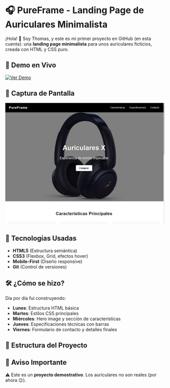 # 🎧 PureFrame - Landing Page de Auriculares Minimalista

¡Hola! 👋 Soy Thomas, y este es mi primer proyecto en GitHub (en esta cuenta): una **landing page minimalista** para unos auriculares ficticios, creada con HTML y CSS puro.

## 🚀 Demo en Vivo
[![Ver Demo](https://github.com/RamirezThomasAlan/PureFrame)](https://ramirezthomasalan.github.io/PureFrame/)

## 📸 Captura de Pantalla
![Preview](/img/preview.png)

## 🔧 Tecnologías Usadas
- **HTML5** (Estructura semántica)
- **CSS3** (Flexbox, Grid, efectos hover)
- **Mobile-First** (Diseño responsive)
- **Git** (Control de versiones)

## 🛠️ ¿Cómo se hizo?
Día por día fui construyendo:
- **Lunes**: Estructura HTML básica
- **Martes**: Estilos CSS principales
- **Miércoles**: Hero image y sección de características
- **Jueves**: Especificaciones técnicas con barras
- **Viernes**: Formulario de contacto y detalles finales

## 📂 Estructura del Proyecto
## 🚨 Aviso Importante
⚠️ Este es un **proyecto demostrativo**. Los auriculares no son reales (por ahora 😉).